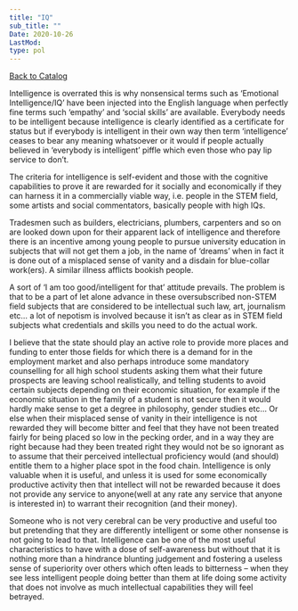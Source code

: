 ```yaml
---
title: "IQ"
sub_title: ""
Date: 2020-10-26
LastMod:
type: pol
---
```


[Back to Catalog](https://otaking.xyz/index.html)

Intelligence is overrated this is why nonsensical terms such as ‘Emotional Intelligence/IQ’ have been injected into the English language when perfectly fine terms such ‘empathy’ and ‘social skills’ are available. Everybody needs to be intelligent because intelligence is clearly identified as a certificate for status but if everybody is intelligent in their own way then term ‘intelligence’ ceases to bear any meaning whatsoever or it would if people actually believed in ‘everybody is intelligent’ piffle which even those who pay lip service to don’t.

The criteria for intelligence is self-evident and those with the cognitive capabilities to prove it are rewarded for it socially and economically if they can harness it in a commercially viable way, i.e. people in the STEM field, some artists and social commentators, basically people with high IQs.

Tradesmen such as builders, electricians, plumbers, carpenters and so on are looked down upon for their apparent lack of intelligence and therefore there is an incentive among young people to pursue university education in subjects that will not get them a job, in the name of ‘dreams’ when in fact it is done out of a misplaced sense of vanity and a disdain for blue-collar work(ers). A similar illness afflicts bookish people.

A sort of ‘I am too good/intelligent for that’ attitude prevails. The problem is that to be a part of let alone advance in these oversubscribed non-STEM field subjects that are considered to be intellectual such law, art, journalism etc… a lot of nepotism is involved because it isn’t as clear as in STEM field subjects what credentials and skills you need to do the actual work.

I believe that the state should play an active role to provide more places and funding to enter those fields for which there is a demand for in the employment market and also perhaps introduce some mandatory counselling for all high school students asking them what their future prospects are leaving school realistically, and telling students to avoid certain subjects depending on their economic situation, for example if the economic situation in the family of a student is not secure then it would hardly make sense to get a degree in philosophy, gender studies etc… Or else when their misplaced sense of vanity in their intelligence is not rewarded they will become bitter and feel that they have not been treated fairly for being placed so low in the pecking order, and in a way they are right because had they been treated right they would not be so ignorant as to assume that their perceived intellectual proficiency would (and should) entitle them to a higher place spot in the food chain. Intelligence is only valuable when it is useful, and unless it is used for some economically productive activity then that intellect will not be rewarded because it does not provide any service to anyone(well at any rate any service that anyone is interested in) to warrant their recognition (and their money).

Someone who is not very cerebral can be very productive and useful too but pretending that they are differently intelligent or some other nonsense is not going to lead to that. Intelligence can be one of the most useful characteristics to have with a dose of self-awareness but without that it is nothing more than a hindrance blunting judgement and fostering a useless sense of superiority over others which often leads to bitterness – when they see less intelligent people doing better than them at life doing some activity that does not involve as much intellectual capabilities they will feel betrayed.
